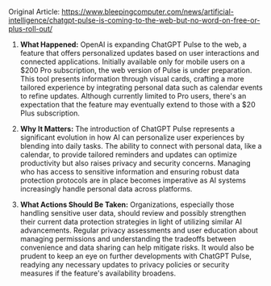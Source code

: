 Original Article: https://www.bleepingcomputer.com/news/artificial-intelligence/chatgpt-pulse-is-coming-to-the-web-but-no-word-on-free-or-plus-roll-out/

1) **What Happened:** OpenAI is expanding ChatGPT Pulse to the web, a feature that offers personalized updates based on user interactions and connected applications. Initially available only for mobile users on a $200 Pro subscription, the web version of Pulse is under preparation. This tool presents information through visual cards, crafting a more tailored experience by integrating personal data such as calendar events to refine updates. Although currently limited to Pro users, there's an expectation that the feature may eventually extend to those with a $20 Plus subscription.

2) **Why It Matters:** The introduction of ChatGPT Pulse represents a significant evolution in how AI can personalize user experiences by blending into daily tasks. The ability to connect with personal data, like a calendar, to provide tailored reminders and updates can optimize productivity but also raises privacy and security concerns. Managing who has access to sensitive information and ensuring robust data protection protocols are in place becomes imperative as AI systems increasingly handle personal data across platforms.

3) **What Actions Should Be Taken:** Organizations, especially those handling sensitive user data, should review and possibly strengthen their current data protection strategies in light of utilizing similar AI advancements. Regular privacy assessments and user education about managing permissions and understanding the tradeoffs between convenience and data sharing can help mitigate risks. It would also be prudent to keep an eye on further developments with ChatGPT Pulse, readying any necessary updates to privacy policies or security measures if the feature's availability broadens.